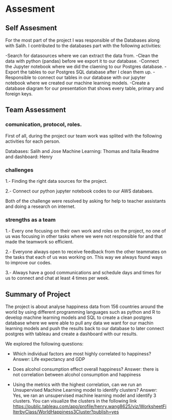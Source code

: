 # Assesment

## Self Assesment

For the most part of the project I was responsible of the Databases along with Salih. I contributed to the databases part with the following activities:

-Search for datasources where we can extract the data from.
-Clean the data with python (pandas) before we export it to our database.
-Connect the Jupyter notebook where we did the claening to our Postgres database.
-Export the tables to our Postgres SQL database after I clean them up.
-Responsible to connect our tables in our database with our jupyter notebook where we created our machine learning models.
-Create a database diagram for our presentation that shows every table, primary and foreign keys.

## Team Assessment

### comunication, protocol, roles.

First of all, during the project our team work was splited with the following activities for each person.

Databases: Salih and Jose
Machine Learning: Thomas and Italia
Readme and dashboard: Henry

### challenges
1.- Finding the right data sources for the project. 

2.- Connect our python jupyter notebook codes to our AWS databaes.

Both of the challenge were resolved by asking for help to teacher assistants and doing a research on internet.

### strengths as a team

1.- Every one focusing on their own work and roles on the project, no one of us was focusing in other tasks where we were not responsible for and that made the teamwork so efficient.

2.- Everyone always open to receive feedback from the other teammates on the tasks that each of us was working on. This way we always found ways to improve our codes.

3.- Always have a good communications and schedule days and times for us to connect and chat at least 4 times per week.

## Summary of Project 

The project is about analyse happiness data from 156 countries around the world by using different programming languages such as python and R to develop machine learning models and SQL to create a clean postgres database where we were able to pull any data we want for our machin learning models and push the results back to our database to later connect postgres with tableau and create a dashboard with our results. 

We explored the following questions:
- Which individual factors are most highly correlated to happiness?
Answer: Life expectancy and GDP

- Does alcohol consumption effect overall happiness?
Answer: there is not correlation between alcohol consumption and happiness

- Using the metrics with the highest correlation, can we run an Unsupervised Machine Learning model to identify clusters?
Answer: Yes, we ran an unsupervised machine learning model and identify 3 clusters. You can visualize the clusters in the following link https://public.tableau.com/app/profile/henry.wang8625/viz/WorksheetFilterbyClass/WorldHappiness3Cluster?publish=yes







































